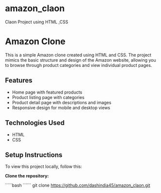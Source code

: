 # amazon_claon
 Claon Project using HTML ,CSS 
 # Amazon Clone

This is a simple Amazon clone created using HTML and CSS. The project mimics the basic structure and design of the Amazon website, allowing you to browse through product categories and view individual product pages.

## Features

- Home page with featured products
- Product listing page with categories
- Product detail page with descriptions and images
- Responsive design for mobile and desktop views

## Technologies Used

- HTML
- CSS



## Setup Instructions

To view this project locally, follow this:

 **Clone the repository:**

   `````bash ``````
   git clone https://github.com/dashindia45/amazon_claon.git



